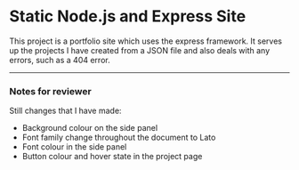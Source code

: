 # Static Node.js and Express Site

This project is a portfolio site which uses the express framework. It serves up the projects I have created from a JSON file and also deals with any errors, such as a 404 error.

---
### Notes for reviewer
Still changes that I have made: 
- Background colour on the side panel
- Font family change throughout the document to Lato
- Font colour in the side panel
- Button colour and hover state in the project page
